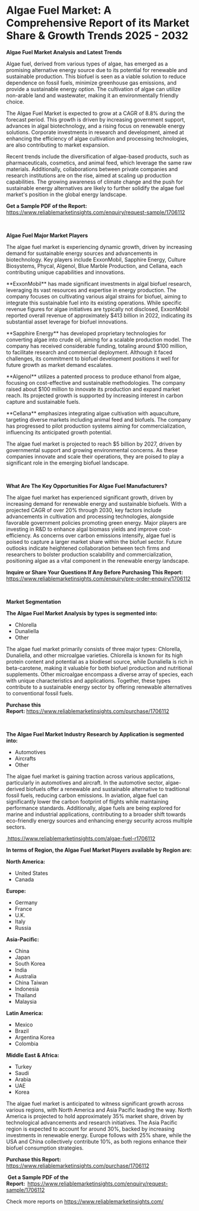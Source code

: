<p><h1>Algae Fuel Market: A Comprehensive Report of its Market Share & Growth Trends 2025 - 2032</h1></p><p><strong>Algae Fuel Market Analysis and Latest Trends</strong></p>
<p><p>Algae fuel, derived from various types of algae, has emerged as a promising alternative energy source due to its potential for renewable and sustainable production. This biofuel is seen as a viable solution to reduce dependence on fossil fuels, minimize greenhouse gas emissions, and provide a sustainable energy option. The cultivation of algae can utilize non-arable land and wastewater, making it an environmentally friendly choice.</p><p>The Algae Fuel Market is expected to grow at a CAGR of 8.8% during the forecast period. This growth is driven by increasing government support, advances in algal biotechnology, and a rising focus on renewable energy solutions. Corporate investments in research and development, aimed at enhancing the efficiency of algae cultivation and processing technologies, are also contributing to market expansion.</p><p>Recent trends include the diversification of algae-based products, such as pharmaceuticals, cosmetics, and animal feed, which leverage the same raw materials. Additionally, collaborations between private companies and research institutions are on the rise, aimed at scaling up production capabilities. The growing awareness of climate change and the push for sustainable energy alternatives are likely to further solidify the algae fuel market's position in the global energy landscape.</p></p>
<p><strong>Get a Sample PDF of the Report:&nbsp;</strong> <a href="https://www.reliablemarketinsights.com/enquiry/request-sample/1706112?utm_campaign=2004&utm_medium=2&utm_source=Github&utm_content=ia&utm_term=10012025&utm_id=algae-fuel">https://www.reliablemarketinsights.com/enquiry/request-sample/1706112</a></p>
<p>&nbsp;</p>
<p><strong>Algae Fuel Major Market Players</strong></p>
<p><p>The algae fuel market is experiencing dynamic growth, driven by increasing demand for sustainable energy sources and advancements in biotechnology. Key players include ExxonMobil, Sapphire Energy, Culture Biosystems, Phycal, Algenol, Blue Marble Production, and Cellana, each contributing unique capabilities and innovations.</p><p>**ExxonMobil** has made significant investments in algal biofuel research, leveraging its vast resources and expertise in energy production. The company focuses on cultivating various algal strains for biofuel, aiming to integrate this sustainable fuel into its existing operations. While specific revenue figures for algae initiatives are typically not disclosed, ExxonMobil reported overall revenue of approximately $413 billion in 2022, indicating its substantial asset leverage for biofuel innovations.</p><p>**Sapphire Energy** has developed proprietary technologies for converting algae into crude oil, aiming for a scalable production model. The company has received considerable funding, totaling around $100 million, to facilitate research and commercial deployment. Although it faced challenges, its commitment to biofuel development positions it well for future growth as market demand escalates.</p><p>**Algenol** utilizes a patented process to produce ethanol from algae, focusing on cost-effective and sustainable methodologies. The company raised about $100 million to innovate its production and expand market reach. Its projected growth is supported by increasing interest in carbon capture and sustainable fuels.</p><p>**Cellana** emphasizes integrating algae cultivation with aquaculture, targeting diverse markets including animal feed and biofuels. The company has progressed to pilot production systems aiming for commercialization, influencing its anticipated growth potential.</p><p>The algae fuel market is projected to reach $5 billion by 2027, driven by governmental support and growing environmental concerns. As these companies innovate and scale their operations, they are poised to play a significant role in the emerging biofuel landscape.</p></p>
<p>&nbsp;</p>
<p><strong>What Are The Key Opportunities For Algae Fuel Manufacturers?</strong></p>
<p><p>The algae fuel market has experienced significant growth, driven by increasing demand for renewable energy and sustainable biofuels. With a projected CAGR of over 20% through 2030, key factors include advancements in cultivation and processing technologies, alongside favorable government policies promoting green energy. Major players are investing in R&D to enhance algal biomass yields and improve cost-efficiency. As concerns over carbon emissions intensify, algae fuel is poised to capture a larger market share within the biofuel sector. Future outlooks indicate heightened collaboration between tech firms and researchers to bolster production scalability and commercialization, positioning algae as a vital component in the renewable energy landscape.</p></p>
<p><strong>Inquire or Share Your Questions If Any Before Purchasing This Report:</strong> <a href="https://www.reliablemarketinsights.com/enquiry/pre-order-enquiry/1706112?utm_campaign=2004&utm_medium=2&utm_source=Github&utm_content=ia&utm_term=10012025&utm_id=algae-fuel">https://www.reliablemarketinsights.com/enquiry/pre-order-enquiry/1706112</a></p>
<p>&nbsp;</p>
<p><strong>Market Segmentation</strong></p>
<p><strong>The Algae Fuel Market Analysis by types is segmented into:</strong></p>
<p><ul><li>Chlorella</li><li>Dunaliella</li><li>Other</li></ul></p>
<p><p>The algae fuel market primarily consists of three major types: Chlorella, Dunaliella, and other microalgae varieties. Chlorella is known for its high protein content and potential as a biodiesel source, while Dunaliella is rich in beta-carotene, making it valuable for both biofuel production and nutritional supplements. Other microalgae encompass a diverse array of species, each with unique characteristics and applications. Together, these types contribute to a sustainable energy sector by offering renewable alternatives to conventional fossil fuels.</p></p>
<p><strong>Purchase this Report:&nbsp;</strong><a href="https://www.reliablemarketinsights.com/purchase/1706112?utm_campaign=2004&utm_medium=2&utm_source=Github&utm_content=ia&utm_term=10012025&utm_id=algae-fuel">https://www.reliablemarketinsights.com/purchase/1706112</a></p>
<p>&nbsp;</p>
<p><strong>The Algae Fuel Market Industry Research by Application is segmented into:</strong></p>
<p><ul><li>Automotives</li><li>Aircrafts</li><li>Other</li></ul></p>
<p><p>The algae fuel market is gaining traction across various applications, particularly in automotives and aircraft. In the automotive sector, algae-derived biofuels offer a renewable and sustainable alternative to traditional fossil fuels, reducing carbon emissions. In aviation, algae fuel can significantly lower the carbon footprint of flights while maintaining performance standards. Additionally, algae fuels are being explored for marine and industrial applications, contributing to a broader shift towards eco-friendly energy sources and enhancing energy security across multiple sectors.</p></p>
<p><a href="https://www.reliablemarketinsights.com/algae-fuel-r1706112?utm_campaign=2004&utm_medium=2&utm_source=Github&utm_content=ia&utm_term=10012025&utm_id=algae-fuel">&nbsp;https://www.reliablemarketinsights.com/algae-fuel-r1706112</a></p>
<p><strong>In terms of Region, the Algae Fuel Market Players available by Region are:</strong></p>
<p>
    <p> <strong> North America: </strong>
        <ul>
            <li>United States</li>
            <li>Canada</li>
        </ul>
        </p> 
    <p> <strong> Europe: </strong>
        <ul>
            <li>Germany</li>
            <li>France</li>
            <li>U.K.</li>
            <li>Italy</li>
            <li>Russia</li>
        </ul>
        </p> 
    <p> <strong> Asia-Pacific: </strong>
        <ul>
            <li>China</li>
            <li>Japan</li>
            <li>South Korea</li>
            <li>India</li>
            <li>Australia</li>
            <li>China Taiwan</li>
            <li>Indonesia</li>
            <li>Thailand</li>
            <li>Malaysia</li>
        </ul>
        </p> 
    <p> <strong> Latin America: </strong>
        <ul>
            <li>Mexico</li>
            <li>Brazil</li>
            <li>Argentina Korea</li>
            <li>Colombia</li>
        </ul>
        </p> 
    <p> <strong> Middle East & Africa: </strong>
        <ul>
            <li>Turkey</li>
            <li>Saudi</li>
            <li>Arabia</li>
            <li>UAE</li>
            <li>Korea</li>
        </ul>
    </p>
    </p>
<p><p>The algae fuel market is anticipated to witness significant growth across various regions, with North America and Asia Pacific leading the way. North America is projected to hold approximately 35% market share, driven by technological advancements and research initiatives. The Asia Pacific region is expected to account for around 30%, backed by increasing investments in renewable energy. Europe follows with 25% share, while the USA and China collectively contribute 10%, as both regions enhance their biofuel consumption strategies.</p></p>
<p><strong>Purchase this Report: </strong><a href="https://www.reliablemarketinsights.com/purchase/1706112?utm_campaign=2004&utm_medium=2&utm_source=Github&utm_content=ia&utm_term=10012025&utm_id=algae-fuel">https://www.reliablemarketinsights.com/purchase/1706112</a></p>
<p>&nbsp;<strong>Get a Sample PDF of the Report:&nbsp;&nbsp;</strong><a href="https://www.reliablemarketinsights.com/enquiry/request-sample/1706112?utm_campaign=2004&utm_medium=2&utm_source=Github&utm_content=ia&utm_term=10012025&utm_id=algae-fuel">https://www.reliablemarketinsights.com/enquiry/request-sample/1706112</a></p>
<p><strong></strong></p>
<p>Check more reports on <a href="https://www.reliablemarketinsights.com/?utm_campaign=2004&utm_medium=2&utm_source=Github&utm_content=ia&utm_term=10012025&utm_id=algae-fuel">https://www.reliablemarketinsights.com/</a></p>
